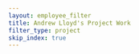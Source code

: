 ```yaml
---
layout: employee_filter
title: Andrew Lloyd's Project Work
filter_type: project
skip_index: true
---
```

